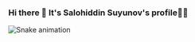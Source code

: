 ### Hi there 👋 It's Salohiddin Suyunov's profile🧑‍💻
![Snake animation](https://github.com/thepiyushmalhotra/thepiyushmalhotra/blob/output/github-contribution-grid-snake.svg)
<!--
**Salohiddin-coder/Salohiddin-coder** is a ✨ _special_ ✨ repository because its `README.md` (this file) appears on your GitHub profile.

Here are some ideas to get you started:

- 🔭 I’m currently working on ...
- 🌱 I’m currently learning ...
- 👯 I’m looking to collaborate on ...
- 🤔 I’m looking for help with ...
- 💬 Ask me about ...
- 📫 How to reach me: ...
- 😄 Pronouns: ...
- ⚡ Fun fact: ...
-->
